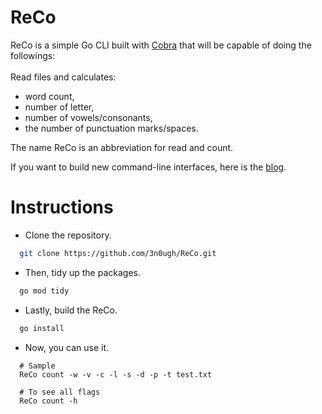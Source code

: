 # ReCo

ReCo is a simple Go CLI built with [Cobra](https://github.com/spf13/cobra) that will be capable of doing the followings:
</br>
</br>
Read files and calculates:
 - word count,
 - number of letter,
 - number of vowels/consonants,
 - the number of punctuation marks/spaces.
 
The name ReCo is an abbreviation for read and count.

If you want to build new command-line interfaces, here is the [blog]().

# Instructions

- Clone the repository.
```bash
  git clone https://github.com/3n0ugh/ReCo.git
```
- Then, tidy up the packages.
```bash
  go mod tidy
```
- Lastly, build the ReCo.
```bash
  go install
```
- Now, you can use it.
```
  # Sample
  ReCo count -w -v -c -l -s -d -p -t test.txt
  
  # To see all flags
  ReCo count -h
```
